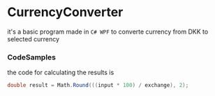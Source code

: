 # CurrencyConverter
it's a basic program made in `C# WPF` to converte currency from DKK to selected currency

### CodeSamples
the code for calculating the results is

```C#
double result = Math.Round(((input * 100) / exchange), 2);
```
